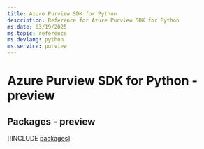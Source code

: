 ```yaml
---
title: Azure Purview SDK for Python
description: Reference for Azure Purview SDK for Python
ms.date: 03/19/2025
ms.topic: reference
ms.devlang: python
ms.service: purview
---
```

# Azure Purview SDK for Python - preview
## Packages - preview
[!INCLUDE [packages](purview-index.md)]